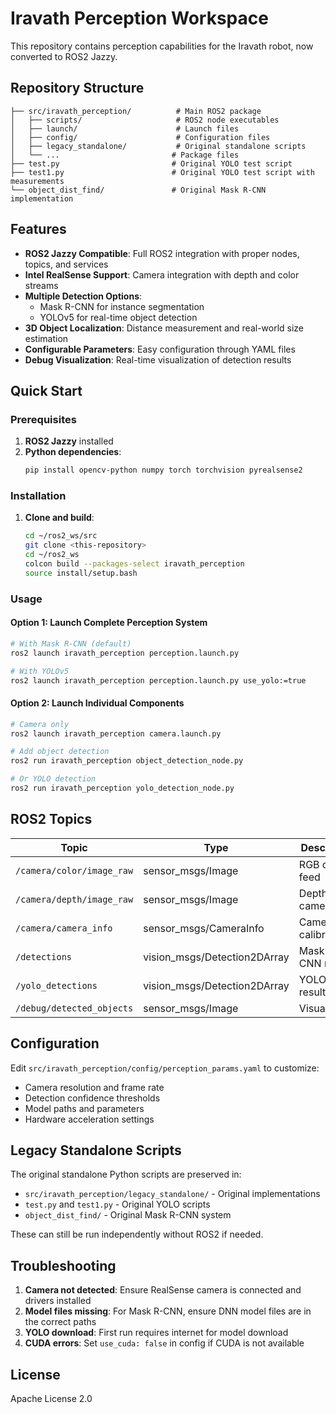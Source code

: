 # Iravath Perception Workspace

This repository contains perception capabilities for the Iravath robot, now converted to ROS2 Jazzy.

## Repository Structure

```
├── src/iravath_perception/          # Main ROS2 package
│   ├── scripts/                     # ROS2 node executables
│   ├── launch/                      # Launch files
│   ├── config/                      # Configuration files
│   ├── legacy_standalone/           # Original standalone scripts
│   └── ...                         # Package files
├── test.py                         # Original YOLO test script
├── test1.py                        # Original YOLO test script with measurements
└── object_dist_find/               # Original Mask R-CNN implementation
```

## Features

- **ROS2 Jazzy Compatible**: Full ROS2 integration with proper nodes, topics, and services
- **Intel RealSense Support**: Camera integration with depth and color streams
- **Multiple Detection Options**:
  - Mask R-CNN for instance segmentation
  - YOLOv5 for real-time object detection
- **3D Object Localization**: Distance measurement and real-world size estimation
- **Configurable Parameters**: Easy configuration through YAML files
- **Debug Visualization**: Real-time visualization of detection results

## Quick Start

### Prerequisites

1. **ROS2 Jazzy** installed
2. **Python dependencies**:
   ```bash
   pip install opencv-python numpy torch torchvision pyrealsense2
   ```

### Installation

1. **Clone and build**:
   ```bash
   cd ~/ros2_ws/src
   git clone <this-repository>
   cd ~/ros2_ws
   colcon build --packages-select iravath_perception
   source install/setup.bash
   ```

### Usage

#### Option 1: Launch Complete Perception System
```bash
# With Mask R-CNN (default)
ros2 launch iravath_perception perception.launch.py

# With YOLOv5
ros2 launch iravath_perception perception.launch.py use_yolo:=true
```

#### Option 2: Launch Individual Components
```bash
# Camera only
ros2 launch iravath_perception camera.launch.py

# Add object detection
ros2 run iravath_perception object_detection_node.py

# Or YOLO detection
ros2 run iravath_perception yolo_detection_node.py
```

## ROS2 Topics

| Topic | Type | Description |
|-------|------|-------------|
| `/camera/color/image_raw` | sensor_msgs/Image | RGB camera feed |
| `/camera/depth/image_raw` | sensor_msgs/Image | Depth camera feed |
| `/camera/camera_info` | sensor_msgs/CameraInfo | Camera calibration |
| `/detections` | vision_msgs/Detection2DArray | Mask R-CNN results |
| `/yolo_detections` | vision_msgs/Detection2DArray | YOLO results |
| `/debug/detected_objects` | sensor_msgs/Image | Visualization |

## Configuration

Edit `src/iravath_perception/config/perception_params.yaml` to customize:

- Camera resolution and frame rate
- Detection confidence thresholds
- Model paths and parameters
- Hardware acceleration settings

## Legacy Standalone Scripts

The original standalone Python scripts are preserved in:
- `src/iravath_perception/legacy_standalone/` - Original implementations
- `test.py` and `test1.py` - Original YOLO scripts
- `object_dist_find/` - Original Mask R-CNN system

These can still be run independently without ROS2 if needed.

## Troubleshooting

1. **Camera not detected**: Ensure RealSense camera is connected and drivers installed
2. **Model files missing**: For Mask R-CNN, ensure DNN model files are in the correct paths
3. **YOLO download**: First run requires internet for model download
4. **CUDA errors**: Set `use_cuda: false` in config if CUDA is not available

## License

Apache License 2.0